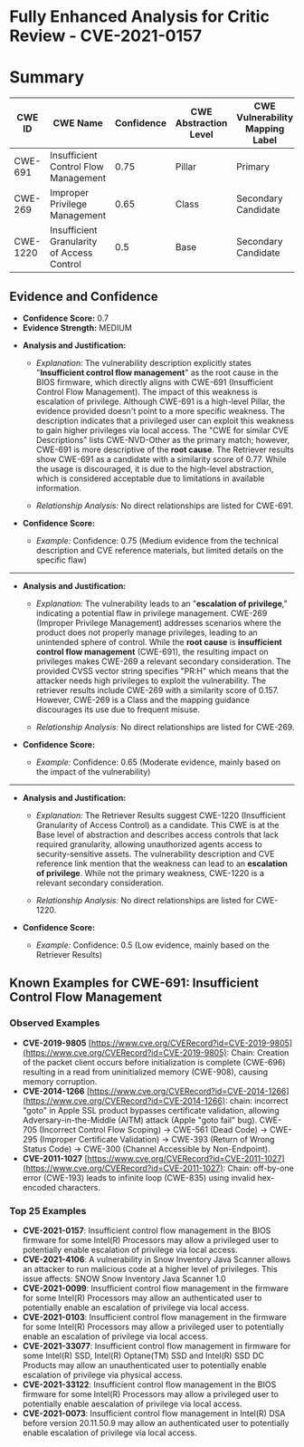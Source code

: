 # Fully Enhanced Analysis for Critic Review - CVE-2021-0157

# Summary
| CWE ID | CWE Name | Confidence | CWE Abstraction Level | CWE Vulnerability Mapping Label | CWE-Vulnerability Mapping Notes |
|---|---|---|---|---|---|
| CWE-691 | Insufficient Control Flow Management | 0.75 | Pillar | Primary | Allowed-with-Review |
| CWE-269 | Improper Privilege Management | 0.65 | Class | Secondary Candidate | Discouraged |
| CWE-1220 | Insufficient Granularity of Access Control | 0.5 | Base | Secondary Candidate | Allowed |

## Evidence and Confidence

*   **Confidence Score:** 0.7
*   **Evidence Strength:** MEDIUM

- **Analysis and Justification:**  
  - *Explanation:* The vulnerability description explicitly states "**Insufficient control flow management**" as the root cause in the BIOS firmware, which directly aligns with CWE-691 (Insufficient Control Flow Management). The impact of this weakness is escalation of privilege. Although CWE-691 is a high-level Pillar, the evidence provided doesn't point to a more specific weakness. The description indicates that a privileged user can exploit this weakness to gain higher privileges via local access. The "CWE for similar CVE Descriptions" lists CWE-NVD-Other as the primary match; however, CWE-691 is more descriptive of the **root cause**. The Retriever results show CWE-691 as a candidate with a similarity score of 0.77. While the usage is discouraged, it is due to the high-level abstraction, which is considered acceptable due to limitations in available information.
  
  - *Relationship Analysis:* No direct relationships are listed for CWE-691.

- **Confidence Score:**  
  - *Example:* Confidence: 0.75 (Medium evidence from the technical description and CVE reference materials, but limited details on the specific flaw)

---
- **Analysis and Justification:**  
  - *Explanation:* The vulnerability leads to an "**escalation of privilege**," indicating a potential flaw in privilege management. CWE-269 (Improper Privilege Management) addresses scenarios where the product does not properly manage privileges, leading to an unintended sphere of control. While the **root cause** is **insufficient control flow management** (CWE-691), the resulting impact on privileges makes CWE-269 a relevant secondary consideration. The provided CVSS vector string specifies "PR:H" which means that the attacker needs high privileges to exploit the vulnerability. The retriever results include CWE-269 with a similarity score of 0.157. However, CWE-269 is a Class and the mapping guidance discourages its use due to frequent misuse.
  
  - *Relationship Analysis:* No direct relationships are listed for CWE-269.

- **Confidence Score:**  
  - *Example:* Confidence: 0.65 (Moderate evidence, mainly based on the impact of the vulnerability)

---
- **Analysis and Justification:**  
  - *Explanation:* The Retriever Results suggest CWE-1220 (Insufficient Granularity of Access Control) as a candidate. This CWE is at the Base level of abstraction and describes access controls that lack required granularity, allowing unauthorized agents access to security-sensitive assets. The vulnerability description and CVE reference link mention that the weakness can lead to an **escalation of privilege**. While not the primary weakness, CWE-1220 is a relevant secondary consideration.
  
  - *Relationship Analysis:* No direct relationships are listed for CWE-1220.

- **Confidence Score:**  
  - *Example:* Confidence: 0.5 (Low evidence, mainly based on the Retriever Results)



## Known Examples for CWE-691: Insufficient Control Flow Management
### Observed Examples
- **CVE-2019-9805** [https://www.cve.org/CVERecord?id=CVE-2019-9805](https://www.cve.org/CVERecord?id=CVE-2019-9805): Chain: Creation of the packet client occurs before initialization is complete (CWE-696) resulting in a read from uninitialized memory (CWE-908), causing memory corruption.
- **CVE-2014-1266** [https://www.cve.org/CVERecord?id=CVE-2014-1266](https://www.cve.org/CVERecord?id=CVE-2014-1266): chain: incorrect "goto" in Apple SSL product bypasses certificate validation, allowing Adversary-in-the-Middle (AITM) attack (Apple "goto fail" bug). CWE-705 (Incorrect Control Flow Scoping) -> CWE-561 (Dead Code) -> CWE-295 (Improper Certificate Validation) -> CWE-393 (Return of Wrong Status Code) -> CWE-300 (Channel Accessible by Non-Endpoint).
- **CVE-2011-1027** [https://www.cve.org/CVERecord?id=CVE-2011-1027](https://www.cve.org/CVERecord?id=CVE-2011-1027): Chain: off-by-one error (CWE-193) leads to infinite loop (CWE-835) using invalid hex-encoded characters.
### Top 25 Examples
- **CVE-2021-0157**: Insufficient control flow management in the BIOS firmware for some Intel(R) Processors may allow a privileged user to potentially enable escalation of privilege via local access.
- **CVE-2021-4106**: A vulnerability in Snow Inventory Java Scanner allows an attacker to run malicious code at a higher level of privileges. This issue affects: SNOW Snow Inventory Java Scanner 1.0
- **CVE-2021-0099**: Insufficient control flow management in the firmware for some Intel(R) Processors may allow an authenticated user to potentially enable an escalation of privilege via local access.
- **CVE-2021-0103**: Insufficient control flow management in the firmware for some Intel(R) Processors may allow a privileged user to potentially enable an escalation of privilege via local access.
- **CVE-2021-33077**: Insufficient control flow management in firmware for some Intel(R) SSD, Intel(R) Optane(TM) SSD and Intel(R) SSD DC Products may allow an unauthenticated user to potentially enable escalation of privilege via physical access.
- **CVE-2021-33122**: Insufficient control flow management in the BIOS firmware for some Intel(R) Processors may allow a privileged user to potentially enable aescalation of privilege via local access.
- **CVE-2021-0073**: Insufficient control flow management in Intel(R) DSA before version 20.11.50.9 may allow an authenticated user to potentially enable escalation of privilege via local access.
